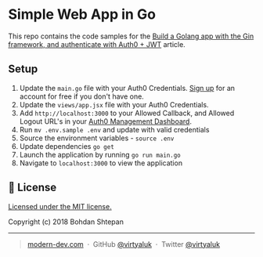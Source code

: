# Simple Web App in Go

This repo contains the code samples for the [Build a Golang app with the Gin framework, and authenticate with Auth0 + JWT](https://hakaselogs.me/2018-04-20/building-a-web-app-with-go-gin-and-react) article.

## Setup

1. Update the `main.go` file with your Auth0 Credentials. [Sign up](https://auth0.com) for an account for free if you don't have one.
2. Update the `views/app.jsx` file with your Auth0 Credentials.
3. Add `http://localhost:3000` to your Allowed Callback, and Allowed Logout URL's in your [Auth0 Management Dashboard](https://manage.auth0.com).
4. Run `mv .env.sample .env` and update with valid credentials
5. Source the environment variables - `source .env`
6. Update dependencies `go get`
7. Launch the application by running `go run main.go`
8. Navigate to `localhost:3000` to view the application

## :green_book: License

[Licensed under the MIT license.](https://github.com/virtyaluk/golang-simple-app/blob/master/LICENSE)

Copyright (c) 2018 Bohdan Shtepan

---

> [modern-dev.com](http://modern-dev.com) &nbsp;&middot;&nbsp;
> GitHub [@virtyaluk](https://github.com/virtyaluk) &nbsp;&middot;&nbsp;
> Twitter [@virtyaluk](https://twitter.com/virtyaluk)
